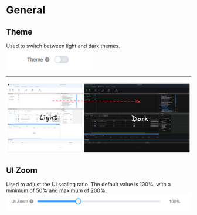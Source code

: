 # General

## Theme

Used to switch between light and dark themes.
![alt text](image-1.png)

--- 
![alt text](image-2.png)

## UI Zoom

Used to adjust the UI scaling ratio. The default value is 100%, with a minimum of 50% and maximum of 200%.
![alt text](image.png)